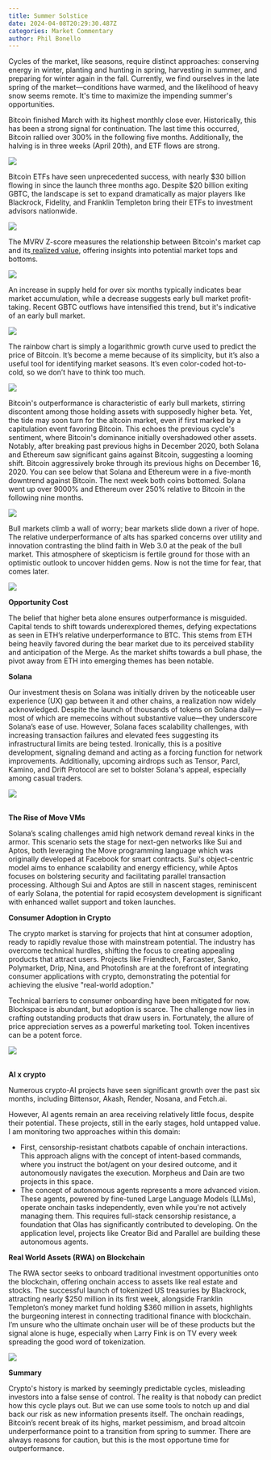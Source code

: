 ```yaml
---
title: Summer Solstice
date: 2024-04-08T20:29:30.487Z
categories: Market Commentary
author: Phil Bonello
---
```

Cycles of the market, like seasons, require distinct approaches: conserving energy in winter, planting and hunting in spring, harvesting in summer, and preparing for winter again in the fall. Currently, we find ourselves in the late spring of the market—conditions have warmed, and the likelihood of heavy snow seems remote. It's time to maximize the impending summer's opportunities.

Bitcoin finished March with its highest monthly close ever. Historically, this has been a strong signal for continuation. The last time this occurred, Bitcoin rallied over 300% in the following five months. Additionally, the halving is in three weeks (April 20th), and ETF flows are strong.

![](https://lh7-us.googleusercontent.com/wlZBquVGV87aEB5vs_HDK0Vn1D6ckbtciuyo-9McOIR8qFZlv8xNdS4GXWOKq7tvA5RC_8cy7IcbQm3O3sQ3YTxp9ANGACq1-BcsSLqxKFkeaSt7K5gScQNPFnJFZcKqlIO1Lulq5Mm8z8wyUgB2NZQ)



Bitcoin ETFs have seen unprecedented success, with nearly $30 billion flowing in since the launch three months ago. Despite $20 billion exiting GBTC, the landscape is set to expand dramatically as major players like Blackrock, Fidelity, and Franklin Templeton bring their ETFs to investment advisors nationwide.

![](https://lh7-us.googleusercontent.com/2gehRkwtF0q-3zFgCb7bwS1nxjVDGNpNYneppEYOMJ3bihlCYpBwlt3j51fR2c9yutdHGNEspyrGBBj7dfKT6_jep7gGETD8mtFeeLWPLCA1ebGbBX0JQDXgP4ljdHQ7dUdM_Juh-QMO2R7U4xP7ids)



The MVRV Z-score measures the relationship between Bitcoin's market cap and its[ realized value](https://www.lookintobitcoin.com/charts/realized-price/#:~:text=Bitcoin%20Realized%20Price%20is%20the,number%20of%20bitcoins%20in%20circulation.), offering insights into potential market tops and bottoms.

![](https://lh7-us.googleusercontent.com/dsYAXGkLjqK698Gk88sAxo5pcRmLHJSUZh2g3aXL0RefyjWBRXVYWYDLZ7Tw9WqFnbMywJFkdDtxOh5kEyK_mjHwaykuBKgyMJAGF75e3SIYHyCHQ532j7SaMCv14lcs-RkW7PobT-dRSk1_gLdmbFE)



An increase in supply held for over six months typically indicates bear market accumulation, while a decrease suggests early bull market profit-taking. Recent GBTC outflows have intensified this trend, but it's indicative of an early bull market. 

![](https://lh7-us.googleusercontent.com/4jkEV3sDQxZafTmivbwpFwVxt5d1gdbuiwPSXfmWWcRb9CpUZA09R28Q2QdVg2KzQWmBIiy7bbxtn5JzKmmcqLEF6MNXpPa5zXyX4NB62uwVj4UIdjLzcOKsmYV3Lv4Ps9ycrc-BkbHHSLw8l0S5cCA)

The rainbow chart is simply a logarithmic growth curve used to predict the price of Bitcoin. It’s become a meme because of its simplicity, but it’s also a useful tool for identifying market seasons. It’s even color-coded hot-to-cold, so we don’t have to think too much. 

![](https://lh7-us.googleusercontent.com/-KUGcHtxz4yXMgy9KAJzGe3AaPaupYsNFe20RuqwEXgvClRyFBggdGMDdN8_bpGkI86q1f7adm6fZ5dM6KzIbG_AHwaUGyZzlw3Or-V4nK7V07ZIzQmIl35YuuAYWqS6sbh3EklYNvgKIyoIVsMspqE)



Bitcoin's outperformance is characteristic of early bull markets, stirring discontent among those holding assets with supposedly higher beta. Yet, the tide may soon turn for the altcoin market, even if first marked by a capitulation event favoring Bitcoin. This echoes the previous cycle's sentiment, where Bitcoin's dominance initially overshadowed other assets. Notably, after breaking past previous highs in December 2020, both Solana and Ethereum saw significant gains against Bitcoin, suggesting a looming shift. Bitcoin aggressively broke through its previous highs on December 16, 2020. You can see below that Solana and Ethereum were in a five-month downtrend against Bitcoin. The next week both coins bottomed. Solana went up over 9000% and Ethereum over 250% relative to Bitcoin in the following nine months. 

![](https://lh7-us.googleusercontent.com/BM9uECUaNDsCD4eDLg62yDvCZ-FkIXiz8mZQ7RM_fQhJpnEzpAJuohqSTRLqimhUdFRbYWgWi_zFQ1xCsLyjB2ca6oVPcrZAJpNfJVGDh3O33D2IhfolY-Kb5n8L2g4m_niT3FX7U6_UsdoAtl7NVhQ)



Bull markets climb a wall of worry; bear markets slide down a river of hope. The relative underperformance of alts has sparked concerns over utility and innovation contrasting the blind faith in Web 3.0 at the peak of the bull market. This atmosphere of skepticism is fertile ground for those with an optimistic outlook to uncover hidden gems. Now is not the time for fear, that comes later. 

![](https://lh7-us.googleusercontent.com/lB2eowszXkeLVPI4f5MxpWxASu1JFvwxkoqHzd7CIXH1jtNBBox9o_PAyXEwr5gvLgzTQoDVIweiK6zF2ec5JPxaUT224azmlIAiBlKnlB80e4Tjv37IrxO4B6EvDC73mUu_1QAPxfh98q3pEkeQq0o)



**Opportunity Cost**

The belief that higher beta alone ensures outperformance is misguided. Capital tends to shift towards underexplored themes, defying expectations as seen in ETH’s relative underperformance to BTC. This stems from ETH being heavily favored during the bear market due to its perceived stability and anticipation of the Merge. As the market shifts towards a bull phase, the pivot away from ETH into emerging themes has been notable.

**Solana** 

Our investment thesis on Solana was initially driven by the noticeable user experience (UX) gap between it and other chains, a realization now widely acknowledged. Despite the launch of thousands of tokens on Solana daily—most of which are memecoins without substantive value—they underscore Solana’s ease of use. However, Solana faces scalability challenges, with increasing transaction failures and elevated fees suggesting its infrastructural limits are being tested. Ironically, this is a positive development, signaling demand and acting as a forcing function for network improvements. Additionally, upcoming airdrops such as Tensor, Parcl, Kamino, and Drift Protocol are set to bolster Solana's appeal, especially among casual traders.

![](https://lh7-us.googleusercontent.com/K9Lb1DIsc9yMlfOPHcdjksSHFhBW58s1s6zN1u1q3afdQximTS2PK2R4YS_AOeNBO6IfJVWoKPS-Meg4Pbf_os74Wg9VzcLcOvTiHn5i1gXVG2tXJuwcRfVKIDAf-rbq_QGan2Da_LSvEzJaMliBrS0)

**\
The Rise of Move VMs**

Solana’s scaling challenges amid high network demand reveal kinks in the armor. This scenario sets the stage for next-gen networks like Sui and Aptos, both leveraging the Move programming language which was originally developed at Facebook for smart contracts. Sui's object-centric model aims to enhance scalability and energy efficiency, while Aptos focuses on bolstering security and facilitating parallel transaction processing. Although Sui and Aptos are still in nascent stages, reminiscent of early Solana, the potential for rapid ecosystem development is significant with enhanced wallet support and token launches.

**Consumer Adoption in Crypto**

The crypto market is starving for projects that hint at consumer adoption, ready to rapidly revalue those with mainstream potential. The industry has overcome technical hurdles, shifting the focus to creating appealing products that attract users. Projects like Friendtech, Farcaster, Sanko, Polymarket, Drip, Nina, and Photofinsh are at the forefront of integrating consumer applications with crypto, demonstrating the potential for achieving the elusive "real-world adoption." 

Technical barriers to consumer onboarding have been mitigated for now. Blockspace is abundant, but adoption is scarce. The challenge now lies in crafting outstanding products that draw users in. Fortunately, the allure of price appreciation serves as a powerful marketing tool. Token incentives can be a potent force. 

![](https://lh7-us.googleusercontent.com/XbigeyQCqU7j1wlcu7zePONOTeBdX10SGXwzJZnhDajh-JtJI0mB_Jk4I2vEQlpfvhCynIR4NTZ6HOgxI4qodUhzaoQB0F9igYbNciRoa64mTvw5xVA2-XOSSJNcIcArqj4loHRRhb1ap1UJYxLdkaA)

**\
AI x crypto**

Numerous crypto-AI projects have seen significant growth over the past six months, including Bittensor, Akash, Render, Nosana, and Fetch.ai.

However, AI agents remain an area receiving relatively little focus, despite their potential. These projects, still in the early stages, hold untapped value. I am monitoring two approaches within this domain:

* First, censorship-resistant chatbots capable of onchain interactions. This approach aligns with the concept of intent-based commands, where you instruct the bot/agent on your desired outcome, and it autonomously navigates the execution. Morpheus and Dain are two projects in this space.
* The concept of autonomous agents represents a more advanced vision. These agents, powered by fine-tuned Large Language Models (LLMs), operate onchain tasks independently, even while you're not actively managing them. This requires full-stack censorship resistance, a foundation that Olas has significantly contributed to developing. On the application level, projects like Creator Bid and Parallel are building these autonomous agents.



**Real World Assets (RWA) on Blockchain**

The RWA sector seeks to onboard traditional investment opportunities onto the blockchain, offering onchain access to assets like real estate and stocks. The successful launch of tokenized US treasuries by Blackrock, attracting nearly $250 million in its first week, alongside Franklin Templeton’s money market fund holding $360 million in assets, highlights the burgeoning interest in connecting traditional finance with blockchain. I’m unsure who the ultimate onchain user will be of these products but the signal alone is huge, especially when Larry Fink is on TV every week spreading the good word of tokenization. 

![](https://lh7-us.googleusercontent.com/VIRUOe4GRTijeFmz9VK2qWapfoMs9fGZ0KAH73Of4go9iXuZUJ8tKfZGEk_TtuYW6Kv-FiRtDLfi0ztqfrQWMyuOVLKJmFjNYVaA0HsMQduhhvbugmZAC3bnCYzjnlb-KcZtT9bUaVK6rVdFKdJC9ls)

**Summary**

Crypto's history is marked by seemingly predictable cycles, misleading investors into a false sense of control. The reality is that nobody can predict how this cycle plays out. But we can use some tools to notch up and dial back our risk as new information presents itself. The onchain readings, Bitcoin’s recent break of its highs, market pessimism, and broad altcoin underperformance point to a transition from spring to summer. There are always reasons for caution, but this is the most opportune time for outperformance.